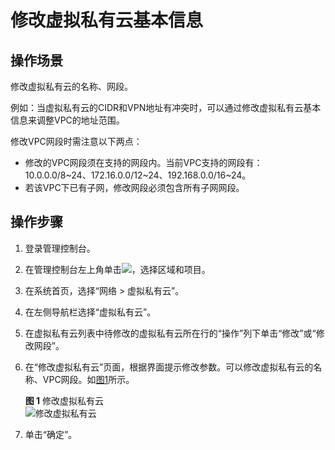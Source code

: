 # 修改虚拟私有云基本信息<a name="zh-cn_topic_0030969462"></a>

## 操作场景<a name="s79517a598ca942e18e27aa57fd742714"></a>

修改虚拟私有云的名称、网段。

例如：当虚拟私有云的CIDR和VPN地址有冲突时，可以通过修改虚拟私有云基本信息来调整VPC的地址范围。

修改VPC网段时需注意以下两点：

-   修改的VPC网段须在支持的网段内。当前VPC支持的网段有：10.0.0.0/8\~24、172.16.0.0/12\~24、192.168.0.0/16\~24。
-   若该VPC下已有子网，修改网段必须包含所有子网网段。

## 操作步骤<a name="sc964fc4c03254e5aba4debd3197c7415"></a>

1.  登录管理控制台。
2.  在管理控制台左上角单击![](figures/icon-region.png)，选择区域和项目。
3.  在系统首页，选择“网络 \> 虚拟私有云”。
4.  在左侧导航栏选择“虚拟私有云”。
5.  在虚拟私有云列表中待修改的虚拟私有云所在行的“操作”列下单击“修改”或“修改网段”。
6.  在“修改虚拟私有云”页面，根据界面提示修改参数。可以修改虚拟私有云的名称、VPC网段。如[图1](#f0163e8fbe8a74b4994e8d815eb163c75)所示。

    **图 1**  修改虚拟私有云<a name="f0163e8fbe8a74b4994e8d815eb163c75"></a>  
    ![](figures/修改虚拟私有云.png "修改虚拟私有云")

7.  单击“确定”。

